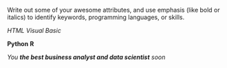 Write out some of your awesome attributes, and use emphasis (like bold or italics) to identify keywords, programming languages, or skills. 


*HTML*
_Visual Basic_

**Python**
__R__

_You **the best business analyst and data scientist** soon_

